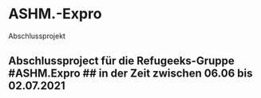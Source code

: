 # ASHM.-Expro
Abschlussprojekt


## Abschlussproject für die Refugeeks-Gruppe #ASHM.Expro ## in der Zeit zwischen 06.06 bis 02.07.2021
